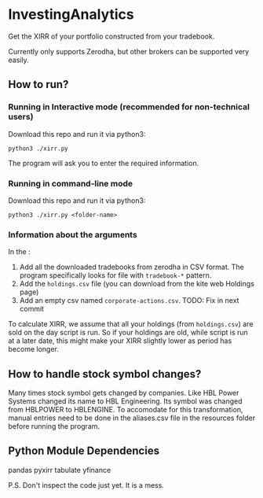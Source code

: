 # InvestingAnalytics

Get the XIRR of your portfolio constructed from your tradebook.

Currently only supports Zerodha, but other brokers can be supported very easily.

## How to run?

### Running in Interactive mode (recommended for non-technical users)
Download this repo and run it via python3:
```
python3 ./xirr.py 
```

The program will ask you to enter the required information.

### Running in command-line mode
Download this repo and run it via python3:
```
python3 ./xirr.py <folder-name>
```

### Information about the arguments
In the <folder-name>:
1. Add all the downloaded tradebooks from zerodha in CSV format. The program specifically looks for file with `tradebook-*` pattern.
1. Add the `holdings.csv` file (you can download from the kite web Holdings page)
1. Add an empty csv named `corporate-actions.csv`. TODO: Fix in next commit

To calculate XIRR, we assume that all your holdings (from `holdings.csv`) are sold on the day script is run. So if your holdings 
are old, while script is run at a later date, this might make your XIRR slightly lower as period has become longer.

## How to handle stock symbol changes?
Many times stock symbol gets changed by companies. Like HBL Power Systems changed its name to HBL Engineering. Its symbol was changed from HBLPOWER to HBLENGINE. To accomodate for this transformation, manual entries need to be done in the aliases.csv file in the resources folder before running the program.

## Python Module Dependencies
pandas
pyxirr
tabulate
yfinance

P.S. Don't inspect the code just yet. It is a mess.
